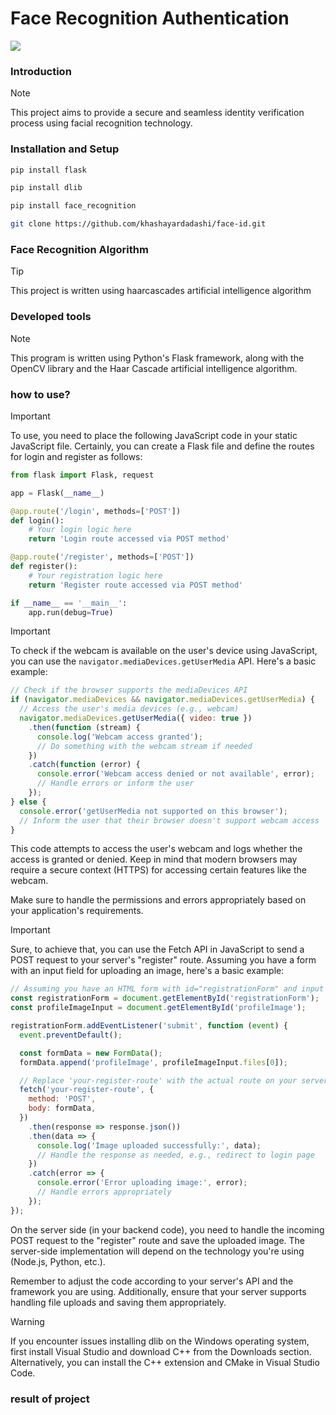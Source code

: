 # Face Recognition Authentication

  <a href="https://skillicons.dev">
    <img src="https://skillicons.dev/icons?i=js,py,cpp,flask,cmake,git" />
  </a>

### Introduction
> [!NOTE]
> This project aims to provide a secure and seamless identity verification process using facial recognition technology.
### Installation and Setup
``` bash
pip install flask
```
``` bash
pip install dlib
```
```bash
pip install face_recognition
```
```bash
git clone https://github.com/khashayardadashi/face-id.git
```
### Face Recognition Algorithm
> [!TIP]
> This project is written using haarcascades artificial intelligence algorithm

### Developed tools
> [!NOTE]
> This program is written using Python's Flask framework, along with the OpenCV library and the Haar Cascade artificial intelligence algorithm.

### how to use?
> [!IMPORTANT]
> To use, you need to place the following JavaScript code in your static JavaScript file.
Certainly, you can create a Flask file and define the routes for login and register as follows:

```python
from flask import Flask, request

app = Flask(__name__)

@app.route('/login', methods=['POST'])
def login():
    # Your login logic here
    return 'Login route accessed via POST method'

@app.route('/register', methods=['POST'])
def register():
    # Your registration logic here
    return 'Register route accessed via POST method'

if __name__ == '__main__':
    app.run(debug=True)
```
> [!IMPORTANT]
> To check if the webcam is available on the user's device using JavaScript, you can use the `navigator.mediaDevices.getUserMedia` API. Here's a basic example:

```javascript
// Check if the browser supports the mediaDevices API
if (navigator.mediaDevices && navigator.mediaDevices.getUserMedia) {
  // Access the user's media devices (e.g., webcam)
  navigator.mediaDevices.getUserMedia({ video: true })
    .then(function (stream) {
      console.log('Webcam access granted');
      // Do something with the webcam stream if needed
    })
    .catch(function (error) {
      console.error('Webcam access denied or not available', error);
      // Handle errors or inform the user
    });
} else {
  console.error('getUserMedia not supported on this browser');
  // Inform the user that their browser doesn't support webcam access
}
```

This code attempts to access the user's webcam and logs whether the access is granted or denied. Keep in mind that modern browsers may require a secure context (HTTPS) for accessing certain features like the webcam.

Make sure to handle the permissions and errors appropriately based on your application's requirements.

> [!IMPORTANT]
> Sure, to achieve that, you can use the Fetch API in JavaScript to send a POST request to your server's "register" route. Assuming you have a form with an input field for uploading an image, here's a basic example:

```javascript
// Assuming you have an HTML form with id="registrationForm" and input type="file" with id="profileImage"
const registrationForm = document.getElementById('registrationForm');
const profileImageInput = document.getElementById('profileImage');

registrationForm.addEventListener('submit', function (event) {
  event.preventDefault();

  const formData = new FormData();
  formData.append('profileImage', profileImageInput.files[0]);

  // Replace 'your-register-route' with the actual route on your server
  fetch('your-register-route', {
    method: 'POST',
    body: formData,
  })
    .then(response => response.json())
    .then(data => {
      console.log('Image uploaded successfully:', data);
      // Handle the response as needed, e.g., redirect to login page
    })
    .catch(error => {
      console.error('Error uploading image:', error);
      // Handle errors appropriately
    });
});
```

On the server side (in your backend code), you need to handle the incoming POST request to the "register" route and save the uploaded image. The server-side implementation will depend on the technology you're using (Node.js, Python, etc.).

Remember to adjust the code according to your server's API and the framework you are using. Additionally, ensure that your server supports handling file uploads and saving them appropriately.

> [!WARNING]
> If you encounter issues installing dlib on the Windows operating system, first install Visual Studio and download C++ from the Downloads section. Alternatively, you can install the C++ extension and CMake in Visual Studio Code.
### result of project
